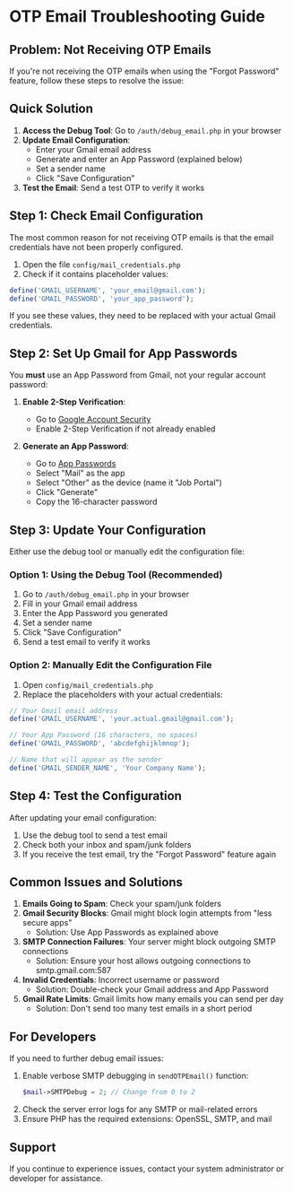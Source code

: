 # OTP Email Troubleshooting Guide

## Problem: Not Receiving OTP Emails

If you're not receiving the OTP emails when using the "Forgot Password" feature, follow these steps to resolve the issue:

## Quick Solution

1. **Access the Debug Tool**: Go to `/auth/debug_email.php` in your browser
2. **Update Email Configuration**: 
   - Enter your Gmail email address
   - Generate and enter an App Password (explained below)
   - Set a sender name
   - Click "Save Configuration"
3. **Test the Email**: Send a test OTP to verify it works

## Step 1: Check Email Configuration

The most common reason for not receiving OTP emails is that the email credentials have not been properly configured.

1. Open the file `config/mail_credentials.php`
2. Check if it contains placeholder values:

```php
define('GMAIL_USERNAME', 'your_email@gmail.com');
define('GMAIL_PASSWORD', 'your_app_password');
```

If you see these values, they need to be replaced with your actual Gmail credentials.

## Step 2: Set Up Gmail for App Passwords

You **must** use an App Password from Gmail, not your regular account password:

1. **Enable 2-Step Verification**:
   - Go to [Google Account Security](https://myaccount.google.com/security)
   - Enable 2-Step Verification if not already enabled

2. **Generate an App Password**:
   - Go to [App Passwords](https://myaccount.google.com/apppasswords)
   - Select "Mail" as the app
   - Select "Other" as the device (name it "Job Portal")
   - Click "Generate"
   - Copy the 16-character password

## Step 3: Update Your Configuration

Either use the debug tool or manually edit the configuration file:

### Option 1: Using the Debug Tool (Recommended)

1. Go to `/auth/debug_email.php` in your browser
2. Fill in your Gmail email address
3. Enter the App Password you generated
4. Set a sender name
5. Click "Save Configuration"
6. Send a test email to verify it works

### Option 2: Manually Edit the Configuration File

1. Open `config/mail_credentials.php`
2. Replace the placeholders with your actual credentials:

```php
// Your Gmail email address
define('GMAIL_USERNAME', 'your.actual.gmail@gmail.com');

// Your App Password (16 characters, no spaces)
define('GMAIL_PASSWORD', 'abcdefghijklmnop');

// Name that will appear as the sender
define('GMAIL_SENDER_NAME', 'Your Company Name');
```

## Step 4: Test the Configuration

After updating your email configuration:

1. Use the debug tool to send a test email
2. Check both your inbox and spam/junk folders
3. If you receive the test email, try the "Forgot Password" feature again

## Common Issues and Solutions

1. **Emails Going to Spam**: Check your spam/junk folders
2. **Gmail Security Blocks**: Gmail might block login attempts from "less secure apps"
   - Solution: Use App Passwords as explained above
3. **SMTP Connection Failures**: Your server might block outgoing SMTP connections
   - Solution: Ensure your host allows outgoing connections to smtp.gmail.com:587
4. **Invalid Credentials**: Incorrect username or password
   - Solution: Double-check your Gmail address and App Password
5. **Gmail Rate Limits**: Gmail limits how many emails you can send per day
   - Solution: Don't send too many test emails in a short period

## For Developers

If you need to further debug email issues:

1. Enable verbose SMTP debugging in `sendOTPEmail()` function:
   ```php
   $mail->SMTPDebug = 2; // Change from 0 to 2
   ```
2. Check the server error logs for any SMTP or mail-related errors
3. Ensure PHP has the required extensions: OpenSSL, SMTP, and mail

## Support

If you continue to experience issues, contact your system administrator or developer for assistance. 